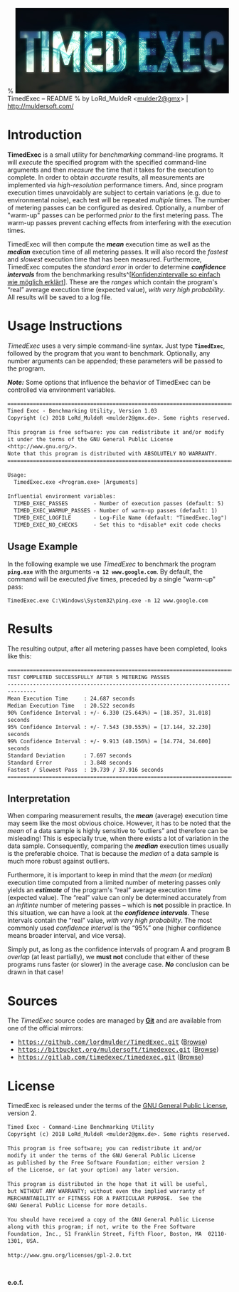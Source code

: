 % ![](img/timedexec/banner.jpg)  
TimedExec &ndash; README
% by LoRd_MuldeR &lt;<mulder2@gmx>&gt; | <http://muldersoft.com/>

Introduction
============

**TimedExec** is a small utility for *benchmarking* command-line programs. It will *execute* the specified program with the specified command-line arguments and then *measure* the time that it takes for the execution to complete. In order to obtain *accurate* results, all measurements are implemented via *high-resolution* performance timers. And, since program execution times unavoidably are subject to certain variations (e.g. due to environmental noise), each test will be repeated *multiple* times. The number of metering passes can be configured as desired. Optionally, a number of "warm-up" passes can be performed *prior to* the first metering pass. The warm-up passes prevent caching effects from interfering with the execution times.

TimedExec will then compute the ***mean*** execution time as well as the ***median*** execution time of all metering passes. It will also record the *fastest* and *slowest* execution time that has been measured. Furthermore, TimedExec computes the *standard error* in order to determine ***confidence intervals*** from the benchmarking results^[[Konfidenzintervalle so einfach wie möglich erklärt](http://www.uni-siegen.de/phil/sozialwissenschaften/soziologie/mitarbeiter/ludwig-mayerhofer/statistik/statistik_downloads/konfidenzintervalle.pdf)]. These are the *ranges* which contain the program's “real” average execution time (expected value), *with very high probability*. All results will be saved to a log file.


Usage Instructions
==================

*TimedExec* uses a very simple command-line syntax. Just type **`TimedExec`**, followed by the program that you want to benchmark. Optionally, any number arguments can be appended; these parameters will be passed to the program.

***Note:*** Some options that influence the behavior of TimedExec can be controlled via environment variables.

```
===============================================================================
Timed Exec - Benchmarking Utility, Version 1.03
Copyright (c) 2018 LoRd_MuldeR <mulder2@gmx.de>. Some rights reserved.

This program is free software: you can redistribute it and/or modify
it under the terms of the GNU General Public License <http://www.gnu.org/>.
Note that this program is distributed with ABSOLUTELY NO WARRANTY.
===============================================================================

Usage:
  TimedExec.exe <Program.exe> [Arguments]

Influential environment variables:
  TIMED_EXEC_PASSES        - Number of execution passes (default: 5)
  TIMED_EXEC_WARMUP_PASSES - Number of warm-up passes (default: 1)
  TIMED_EXEC_LOGFILE       - Log-File Name (default: "TimedExec.log")
  TIMED_EXEC_NO_CHECKS     - Set this to *disable* exit code checks
```

Usage Example
-------------

In the following example we use *TimedExec* to benchmark the program **`ping.exe`** with the arguments **`-n 12 www.google.com`**. By default, the command will be executed *five* times, preceded by a single "warm-up" pass:

```
TimedExec.exe C:\Windows\System32\ping.exe -n 12 www.google.com
```


Results
=======

The resulting output, after all metering passes have been completed, looks like this:

```
===============================================================================
TEST COMPLETED SUCCESSFULLY AFTER 5 METERING PASSES
-------------------------------------------------------------------------------
Mean Execution Time     : 24.687 seconds
Median Execution Time   : 20.522 seconds
90% Confidence Interval : +/- 6.330 (25.643%) = [18.357, 31.018] seconds
95% Confidence Interval : +/- 7.543 (30.553%) = [17.144, 32.230] seconds
99% Confidence Interval : +/- 9.913 (40.156%) = [14.774, 34.600] seconds
Standard Deviation      : 7.697 seconds
Standard Error          : 3.848 seconds
Fastest / Slowest Pass  : 19.739 / 37.916 seconds
===============================================================================
```

Interpretation
--------------

When comparing measurement results, the ***mean*** (average) execution time may seem like the most obvious choice. However, it has to be noted that the *mean* of a data sample is highly sensitive to “outliers” and therefore can be misleading! This is especially true, when there exists a lot of variation in the data sample. Consequently, comparing the ***median*** execution times usually is the preferable choice. That is because the *median* of a data sample is much more robust against outliers.

Furthermore, it is important to keep in mind that the *mean* (or *median*) execution time computed from a limited number of metering passes only yields an ***estimate*** of the program's “real” average execution time (expected value). The “real” value can only be determined accurately from an *infitinte* number of metering passes &ndash; which is **not** possible in practice. In this situation, we can have a look at the ***confidence intervals***. These intervals contain the “real” value, *with very high probability*. The most commonly used *confidence interval* is the “95%” one (higher confidence means broader interval, and vice versa).

Simply put, as long as the confidence intervals of program A and program B *overlap* (at least partially), we **must not** conclude that either of these programs runs faster (or slower) in the average case. ***No*** conclusion can be drawn in that case!


Sources
=======

The *TimedExec* source codes are managed by [**Git**](http://git-scm.com/doc) and are available from one of the official  mirrors:

* <tt>https://github.com/lordmulder/TimedExec.git</tt> ([Browse](https://github.com/lordmulder/TimedExec))
* <tt>https://bitbucket.org/muldersoft/timedexec.git</tt> ([Browse](https://bitbucket.org/muldersoft/timedexec))
* <tt>https://gitlab.com/timedexec/timedexec.git</tt> ([Browse](https://gitlab.com/timedexec/timedexec))


License
=======

TimedExec is released under the terms of the [GNU General Public License](http://www.gnu.org/licenses/gpl-2.0.html), version 2.

```
Timed Exec - Command-Line Benchmarking Utility
Copyright (c) 2018 LoRd_MuldeR <mulder2@gmx.de>. Some rights reserved.

This program is free software; you can redistribute it and/or
modify it under the terms of the GNU General Public License
as published by the Free Software Foundation; either version 2
of the License, or (at your option) any later version.

This program is distributed in the hope that it will be useful,
but WITHOUT ANY WARRANTY; without even the implied warranty of
MERCHANTABILITY or FITNESS FOR A PARTICULAR PURPOSE.  See the
GNU General Public License for more details.

You should have received a copy of the GNU General Public License
along with this program; if not, write to the Free Software
Foundation, Inc., 51 Franklin Street, Fifth Floor, Boston, MA  02110-1301, USA.

http://www.gnu.org/licenses/gpl-2.0.txt
```

<br>

**e.o.f.**
